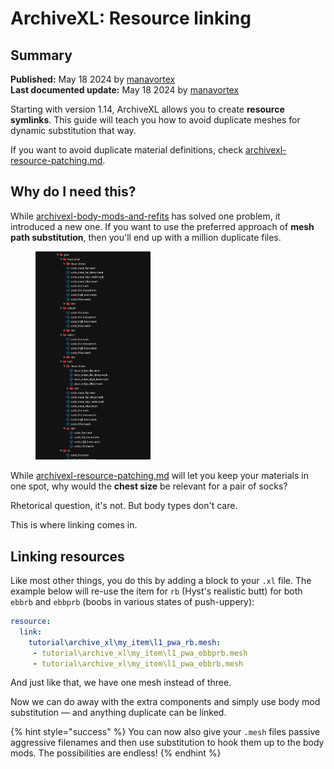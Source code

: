 # ArchiveXL: Resource linking

## Summary

**Published:** May 18 2024 by [manavortex](https://app.gitbook.com/u/NfZBoxGegfUqB33J9HXuCs6PVaC3 "mention")\
**Last documented update:** May 18 2024 by [manavortex](https://app.gitbook.com/u/NfZBoxGegfUqB33J9HXuCs6PVaC3 "mention")

Starting with version 1.14, ArchiveXL allows you to create **resource symlinks**. This guide will teach you how to avoid duplicate meshes for dynamic substitution that way.

If you want to avoid duplicate material definitions, check [archivexl-resource-patching.md](archivexl-resource-patching.md "mention").

## Why do I need this?

While [archivexl-body-mods-and-refits](archivexl-body-mods-and-refits/ "mention") has solved one problem, it introduced a new one. If you want to use the preferred approach of **mesh path substitution**, then you'll end up with a million duplicate files.



<figure><img src="../../../.gitbook/assets/image (332) (1).png" alt="" width="184"><figcaption></figcaption></figure>

While [archivexl-resource-patching.md](archivexl-resource-patching.md "mention") will let you keep your materials in one spot, why would the **chest size** be relevant for a pair of socks?&#x20;

Rhetorical question, it's not. But body types don't care.

This is where linking comes in.



## Linking resources

Like most other things, you do this by adding a block to your `.xl` file. The example below will re-use the item for `rb` (Hyst's realistic butt) for both `ebbrb` and `ebbprb` (boobs in various states of push-uppery):

```yaml
resource:
  link:
    tutorial\archive_xl\my_item\l1_pwa_rb.mesh:
     - tutorial\archive_xl\my_item\l1_pwa_ebbprb.mesh
     - tutorial\archive_xl\my_item\l1_pwa_ebbrb.mesh
```

And just like that, we have one mesh instead of three.&#x20;

Now we can do away with the extra components and simply use body mod substitution — and anything duplicate can be linked.&#x20;

{% hint style="success" %}
You can now also give your `.mesh` files passive aggressive filenames and then use substitution to hook them up to the body mods. The possibilities are endless!
{% endhint %}
